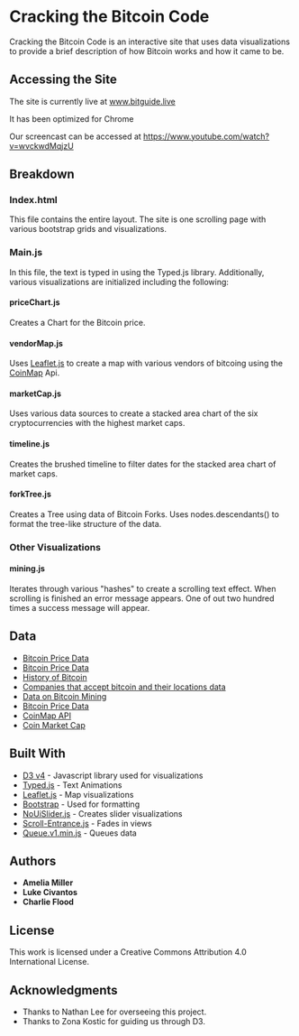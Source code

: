 # Cracking the Bitcoin Code

Cracking the Bitcoin Code is an interactive site that uses data visualizations to provide a brief description of how Bitcoin works and how it came to be. 

## Accessing the Site

The site is currently live at www.bitguide.live 

It has been optimized for Chrome

Our screencast can be accessed at https://www.youtube.com/watch?v=wvckwdMqjzU

## Breakdown 

### Index.html

This file contains the entire layout. The site is one scrolling page with various bootstrap grids and visualizations. 

### Main.js

In this file, the text is typed in using the Typed.js library. Additionally, various visualizations are initialized including the following: 

#### priceChart.js

Creates a Chart for the Bitcoin price. 

#### vendorMap.js

Uses [Leaflet.js](http://leafletjs.com/) to create a map with various vendors of bitcoing using the [CoinMap](https://coinmap.org/api/) Api. 

#### marketCap.js

Uses various data sources to create a stacked area chart of the six cryptocurrencies with the highest market caps. 

#### timeline.js

Creates the brushed timeline to filter dates for the stacked area chart of market caps. 

#### forkTree.js

Creates a Tree using data of Bitcoin Forks. Uses nodes.descendants() to format the tree-like structure of the data. 

### Other Visualizations

#### mining.js

Iterates through various "hashes" to create a scrolling text effect. When scrolling is finished an error message appears. One of out two hundred times a success message will appear. 

## Data

* [Bitcoin Price Data](https://www.kaggle.com/mczielinski/bitcoin-historical-data)
* [Bitcoin Price Data](https://www.kaggle.com/sudalairajkumar/cryptocurrencypricehistory)
* [History of Bitcoin](http://www.nytimes.com/interactive/technology/bitcoin-timeline.html#/#time284_8155)
* [Companies that accept bitcoin and their locations data](https://99bitcoins.com/who-accepts-bitcoins-payment-companies-stores-take-bitcoins/) 
* [Data on Bitcoin Mining](https://www.bitcoinmining.com/) 
* [Bitcoin Price Data](https://blockchain.info/charts/market-price)
* [CoinMap API](https://coinmap.org/api/)
* [Coin Market Cap](https://coinmarketcap.com/)

## Built With

* [D3 v4](https://d3js.org/) - Javascript library used for visualizations
* [Typed.js](https://github.com/mattboldt/typed.js/) - Text Animations
* [Leaflet.js](http://leafletjs.com/) - Map visualizations
* [Bootstrap](https://getbootstrap.com/) - Used for formatting
* [NoUiSlider.js](https://refreshless.com/nouislider/) - Creates slider visualizations
* [Scroll-Entrance.js](https://andycaygill.github.io/scroll-entrance/) - Fades in views
* [Queue.v1.min.js](https://github.com/d3/d3-queue) - Queues data

## Authors

* **Amelia Miller** 
* **Luke Civantos**
* **Charlie Flood** 

## License

This work is licensed under a Creative Commons Attribution 4.0 International License.

## Acknowledgments

* Thanks to Nathan Lee for overseeing this project.
* Thanks to Zona Kostic for guiding us through D3. 
